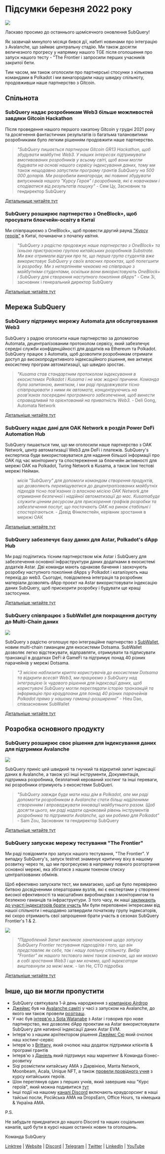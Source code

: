 # Підсумки березня 2022 року

![](https://miro.medium.com/max/1400/1*ePGA5YU2NgY-qhQ66xAzcg.png)

Ласкаво просимо до останнього щомісячного оновлення SubQuery!

Як зазвичай минулого місяця бився дії, набиті новинами про інтеграцію з Avalanche, що займає центральну стадію. Ми також досягли величезного прогресу у напрямку нашого TGE після оголошення про запуск нашого тесту - "The Frontier і запросили перших учасників закритої бети.

Тим часом, ми також оголосили про партнерські стосунки з кількома командами в Polkadot і ми винагородили нашу швидку спільноту, продовживши наше партнерство з Gitcoin.

## Спільнота

### SubQuery надає розробникам Web3 більше можливостей завдяки Gitcoin Hackathon

Після проведення нашого першого хакатону Gitcoin у грудні 2021 року та досягнення фантастичних результатів із багатьма талановитими розробниками було легким рішенням продовжити наше партнерство.

> _"SubQuery пишається партнером Gitcoin GR13 Hackathon, щоб збудувати майбутнє Web3. У наших інтересах підтримувати вмотивованих розробників у всьому світі, щоб вони могли будувати на основі нашого сервісу індексування даних, тому ми також нещодавно запустили програму грантів SubQuery на 500 000 доларів. Ми розробили винагороди, які повинні збудувати випускників нашого "Курсу Героя" і розробників, які є новачками і сподіватися від результатів пошуку"_ - Сем Цу, Засновник та гендиректор SubQuery

[Детальныше читайте тут](../blogs/20220308-gitcoin13-hackathon.md)

### SubQuery розширює партнерство з OneBlock+, щоб просувати блокчейн-освіту в Китаї

Ми співпрацюємо з OneBlock+, щоб провести другий раунд ["Курсу героїв"](https://doc.subquery.network/academy/herocourse/) в Китаї, починаючи з початку квітня.

> _"SubQuery з радістю продовжує наше партнерство з OneBlock+ та їхньою пристрасною групою китайських розробників Substrate. Ми вже отримали відгуки про те, що перша група студентів вже використовує SubQuery у своїх власних проєктах, щоб полегшити їх розробку. Ми з нетерпінням чекаємо на співпрацю з майбутніми студентами, оскільки вони використовують OneBlock+ і SubQuery для створення наступного покоління dApps"_ - Сем Зі, засновник і генеральний директор SubQuery

[Детальніше читайте тут](../blogs/20220308-oneblock-education.md)

## Мережа SubQuery

### SubQuery підтримує мережу Automata для обслуговування Web3

SubQuery з радою оголосити наше партнерство за допомогою Automata, децентралізованим протоколом сервісу, який забезпечує середні служби конфіденційності для додатків на Ethereum та Polkadot. SubQuery працює з Automata, щоб дозволити розробникам отримати доступ до високопродуктивного індексаційного рішення, яке активує екосистему програм автоматизації, що швидко зростає.

> _"Kusama став стандартним протоколом індексування в екосистемах Polkadot і Kusama і не має жодної причини. Команда була запитаною, винятком, і ми раді продовжувати тісно співпрацювати з ними як автомата, концентруючись на розв'язках посередині програмного забезпечення, щоб винести справедливий та орієнтований на приватність Web3._ - Deli Gong, Automata Network

[Детальніше читайте тут](../customer_announcements/20220317-automata.md)

### SubQuery надає дані для OAK Network в розділ Power DeFi Automation Hub

SubQuery пишається тим, що ми оголосили наше партнерство з OAK Network, центр автоматизації Web3 для DeFi і платежів. SubQuery's експертиза буде використовуватися для надання більшої інформації про OAK під час моніторингу та спостереження за блокчейн активності для мережі OAK на Polkadot, Turing Network в Kusama, а також їхні тестові мережі Нейман.

> _місія "SubQuery" для допомоги командам створення продуктів, що дозволяють переміщуватися до децентралізованих майбутніх підходів тісно пов'язаних із власною місією OAK Network для отримання безпечної і надійної автоматизації до мас. Kusamaбуде служити цінним ресурсом для прискорення графіків розробки та забезпечення послуг, що постачають OAK на ринок стабільні і спостерігаються._ - Девід Фінклестейн, керівник зростання в мережі ОАК

[Детальніше читайте тут](../customer_announcements/20220315-oak-network.md)

### SubQuery забезпечує базу даних для Astar, Polkadot's dApp Hub

Ми раді поділитись тісним партнерством між Astar і SubQuery для забезпечення основної інфраструктури даних додатками в екосистемі додатків Astar. Дві команди мають однакове бачення і заохочують розробку наступного покоління dApps у Polkadot і каталізують наш перехід до web3. Сьогодні, повідомлена інтеграція та розробник матеріали дозволять dApp проєкт на Astar використовувати індексацію даних SubQuery, щоб прискорити розробку і будувати ще кращі застосунки.

[Детальніше читайте тут](../customer_announcements/20220302-astar.md)

### SubQuery співпрацює з SubWallet для покращення доступу до Multi-Chain даних

![](https://miro.medium.com/max/1400/1*2F2Itdhy6CPL0K1OF4flbA.png)

SubQuery з радістю оголошує про інтеграційне партнерство з [SubWallet](https://subwallet.app/), новим multi-chain гаманцем для екосистеми Dotsama. SubWallet дозволяє легко відстежувати, відправляти, отримувати та підписувати транзакції в додатках DeFi й GameFi та підтримує понад 40 різних парачейнів у мережі Dotsama.

> _"З місією наблизити крипто користувачів до екосистеми Dotsama та відкрити всесвіт Web3, ми працюємо з SubQuery над інтеграцією їх чудового рішення для індексації даних, щоб користувачі SubQuery могли переглядати історію транзакцій та інформацію про краудлоани для понад 40 різних парачейнів Polkadot прямо у нашому гаманці-розширенні"_ - Hieu Dao, співзасновник SubWallet

[Детальніше читайте тут](../customer_announcements/20220331-subwallet.md)

## Розробка основного продукту

### SubQuery розширює своє рішення для індексування даних для підтримки Avalanche

![](https://miro.medium.com/max/1400/1*d4CnfS7YSvAhxcgBEdwCiA.png)

SubQuery приніс цей швидкий та гнучкий та відкритий запит індексації даних в Avalanche, а також усі інші інструменти, Документація, підтримка розробника, безплатний керований хостинг та інші переваги, які розробники отримують з екосистеми SubQueri.

> _"SubQuery завжди буде мати наш дім в Polkadot, але ми раді допомогти розробникам в Avalanche стати більш наділеними створенням і впроваджувати інновації майбутнього разом. Щоб досягти цього, ми раді надати однаковий рівень інструментів розробника та підтримати Avalanche, що ми робимо для Polkadot"_ - Sam Zou, Засновник та гендиректор SubQuery

[Детальніше читайте тут](../blogs/20220321-avalache.md)

### SubQuery запускає мережу тестування "The Frontier"

Ми раді повідомити про запуск нашого тестування, "The Frontier". У випадку SubQuery's, запуск testnet знаменує критичну віху в нашому розвитку через те, що ми прогресуємо в напрямку повного розгортання основної мережі, яка збігатися з нашим токеном списку централізованих обмінів.

Щоб ефективно запускати тест, ми вимагаємо, щоб це було перевірено битвою досвідченими операторами вузлів, які є експертами у створенні високої ефективності та масштабних виробництвах з моніторингом та безпекою гаманців та інфраструктури. З того часу, як наші [закликають до участі індексаторів брати участь](../blogs/20211202-indexer-invitation.md) Ми були переповнені інтересами від нашої спільноти і нещодавно затвердили початкову групу індексаторів, які скоро отримають свої запрошення брати участь в сезонах SubQuery Frontier's 1 & 2.

![](https://miro.medium.com/max/1400/1*_iqge0IqXriY7Zl0hUKQ3g.png)

> _"Підроблений Запит викликає занепокоєння щодо запуску SubQuery Frontier тестування підрозділів і того, що він представляє як себе, так і нашу лояльну спільноту. Вибір "Frontier" як нашого тестового імені також означає, що ми маємо в собі зростання Web3 і що ми хочемо, щоб індексатори виштовхнули за межі меж._ - Ian He, CTO підробка

[Детальніше читайте тут](../blogs/20220330-frontier-testnet.md)

## Інше, що ви могли пропустити

- SubQuery святкувала 1-й день народження з [компанією Airdrop](https://gleam.io/leBTF/subquery-1st-birthday-airdrop-)
- [Джеймс](https://matchstiq.io/stories/james-bayly-head-of-business-development-at-subquery/) був на [Avalanche саміті](https://www.avalanchesummit.com/agenda/speakers/1565739) у часі з запуском на Avalanche, до якого ми також провели [розіграш](https://gleam.io/pPoMH/-subquery-x-avalanche-airdrop-competition).
- У нас був [інтерв'ю з Sota Watanabe](https://www.youtube.com/watch?v=KczSlTcb6aw) з Astar і говорив про нове партнерство, яке дозволяє dApp проектам на Astar використовувати SubQuery для нативної індексації даних Astar EVM.
- Інтерв'ю з нашим архітектором рішення [Джеймс Сю](https://www.youtube.com/watch?v=K-d-3JA5IsA) який очолює наш хостинг-сервіс
- Інтерв'ю з [Brittany](https://www.youtube.com/watch?v=IyKg2Gu2A8g), який очолює наш додаток підтримки клієнтів & програмі грантів
- Інтерв'ю з [Даніель](https://www.youtube.com/watch?v=meaictYiskI&feature=youtu.be) який підтримує наш маркетинг & Команда бізнес-розвитку
- Siqi розмістили китайську AMA з Дарвінією, Manta Network, Moonbeam, Acala, Unique NFT, а також [провели провідного учня](https://www.youtube.com/watch?v=z13w7GmpZWw) з курсу китайських героїв.
- Шон переглянув один з перших учнів, який завершив наш "Курс героїв", який можна подивитися [тут](https://www.youtube.com/watch?v=pItgREDAprc)
- Інші події на нашому [каналі Discord](https://discord.com/invite/subquery) включають краудсорсинг в наші тайські посли, Російська АМА на DropsEarn, Office Hours, та німецька & Україна АМА.

P.S.

Не забудьте приєднатися до нашого Discord та наших соціальних каналів, щоб бути в курсі наших останніх новин та оголошень.

Команда SubQuery

[Linktree](https://linktr.ee/subquerynetwork) | [Website](https://subquery.network/) | [Discord](https://discord.com/invite/78zg8aBSMG) | [Telegram](https://t.me/subquerynetwork) | [Twitter](https://twitter.com/subquerynetwork) | [LinkedIn](https://www.linkedin.com/company/subquery) | [YouTube](https://www.youtube.com/channel/UCi1a6NUUjegcLHDFLr7CqLw)
